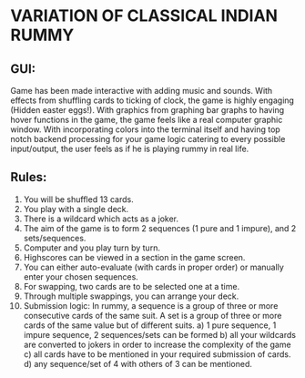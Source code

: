 <h1>VARIATION OF CLASSICAL INDIAN RUMMY</h1>

## GUI:
Game has been made interactive with adding music and sounds. With effects from 
shuffling cards to ticking of clock, the game is highly engaging (Hidden easter eggs!). With graphics from
graphing bar graphs to having hover functions in the game, the game feels
like a real computer graphic window. With incorporating colors into the terminal itself
and having top notch backend processing for your game logic catering to every possible input/output, the user feels as if he is playing 
rummy in real life.

## Rules:
1. You will be shuffled 13 cards.
2. You play with a single deck.
3. There is a wildcard which acts as a joker.
4. The aim of the game is to form 2 sequences (1 pure and 1 impure), and 2 sets/sequences.
5. Computer and you play turn by turn.
6. Highscores can be viewed in a section in the game screen.
7. You can either auto-evaluate (with cards in proper order) or manually enter your chosen sequences.
8. For swapping, two cards are to be selected one at a time.
9. Through multiple swappings, you can arrange your deck.
10. Submission logic:
In rummy, a sequence is a group of three or more consecutive cards of the same suit.
A set is a group of three or more cards of the same value but of different suits.
a) 1 pure sequence, 1 impure sequence, 2 sequences/sets can be formed
b) all your wildcards are converted to jokers in order to increase the complexity of the game
c) all cards have to be mentioned in your required submission of cards.
d) any sequence/set of 4 with others of 3 can be mentioned.
